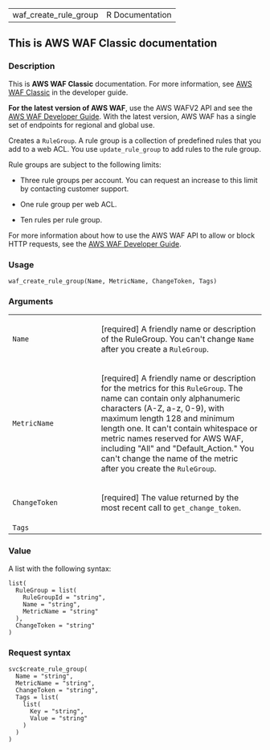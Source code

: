 <table style="width: 100%;">
<tbody>
<tr class="odd">
<td>waf_create_rule_group</td>
<td style="text-align: right;">R Documentation</td>
</tr>
</tbody>
</table>

## This is AWS WAF Classic documentation

### Description

This is **AWS WAF Classic** documentation. For more information, see
[AWS WAF
Classic](https://docs.aws.amazon.com/waf/latest/developerguide/classic-waf-chapter.html)
in the developer guide.

**For the latest version of AWS WAF**, use the AWS WAFV2 API and see the
[AWS WAF Developer
Guide](https://docs.aws.amazon.com/waf/latest/developerguide/waf-chapter.html).
With the latest version, AWS WAF has a single set of endpoints for
regional and global use.

Creates a `RuleGroup`. A rule group is a collection of predefined rules
that you add to a web ACL. You use `update_rule_group` to add rules to
the rule group.

Rule groups are subject to the following limits:

-   Three rule groups per account. You can request an increase to this
    limit by contacting customer support.

-   One rule group per web ACL.

-   Ten rules per rule group.

For more information about how to use the AWS WAF API to allow or block
HTTP requests, see the [AWS WAF Developer
Guide](https://docs.aws.amazon.com/waf/latest/developerguide/).

### Usage

    waf_create_rule_group(Name, MetricName, ChangeToken, Tags)

### Arguments

<table>
<colgroup>
<col style="width: 35%" />
<col style="width: 65%" />
</colgroup>
<tbody>
<tr class="odd">
<td><code id="waf_create_rule_group_:_Name">Name</code></td>
<td><p>[required] A friendly name or description of the RuleGroup. You
can't change <code>Name</code> after you create a
<code>RuleGroup</code>.</p></td>
</tr>
<tr class="even">
<td><code id="waf_create_rule_group_:_MetricName">MetricName</code></td>
<td><p>[required] A friendly name or description for the metrics for
this <code>RuleGroup</code>. The name can contain only alphanumeric
characters (A-Z, a-z, 0-9), with maximum length 128 and minimum length
one. It can't contain whitespace or metric names reserved for AWS WAF,
including "All" and "Default_Action." You can't change the name of the
metric after you create the <code>RuleGroup</code>.</p></td>
</tr>
<tr class="odd">
<td><code
id="waf_create_rule_group_:_ChangeToken">ChangeToken</code></td>
<td><p>[required] The value returned by the most recent call to
<code>get_change_token</code>.</p></td>
</tr>
<tr class="even">
<td><code id="waf_create_rule_group_:_Tags">Tags</code></td>
<td></td>
</tr>
</tbody>
</table>

### Value

A list with the following syntax:

    list(
      RuleGroup = list(
        RuleGroupId = "string",
        Name = "string",
        MetricName = "string"
      ),
      ChangeToken = "string"
    )

### Request syntax

    svc$create_rule_group(
      Name = "string",
      MetricName = "string",
      ChangeToken = "string",
      Tags = list(
        list(
          Key = "string",
          Value = "string"
        )
      )
    )
